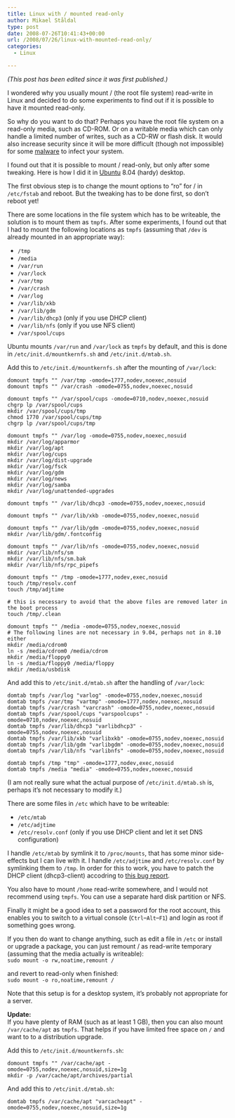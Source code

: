 ```yaml
---
title: Linux with / mounted read-only
author: Mikael Ståldal
type: post
date: 2008-07-26T10:41:43+00:00
url: /2008/07/26/linux-with-mounted-read-only/
categories:
  - Linux

---
```

_(This post has been edited since it was first published.)_

I wondered why you usually mount / (the root file system) read-write in Linux and decided to do some experiments to find out if it is possible to have it mounted read-only. 

So why do you want to do that? Perhaps you have the root file system on a read-only media, such as CD-ROM. Or on a writable media which can only handle a limited number of writes, such as a CD-RW or flash disk. It would also increase security since it will be more difficult (though not impossible) for some [malware][1] to infect your system.

I found out that it is possible to mount / read-only, but only after some tweaking. Here is how I did it in [Ubuntu][2] 8.04 (hardy) desktop.

The first obvious step is to change the mount options to &#8220;ro&#8221; for / in `/etc/fstab` and reboot. But the tweaking has to be done first, so don&#8217;t reboot yet!

There are some locations in the file system which has to be writeable, the solution is to mount them as `tmpfs`. After some experiments, I found out that I had to mount the following locations as `tmpfs` (assuming that `/dev` is already mounted in an appropriate way):

  * `/tmp`
  * `/media`
  * `/var/run`
  * `/var/lock`
  * `/var/tmp`
  * `/var/crash`
  * `/var/log`
  * `/var/lib/xkb`
  * `/var/lib/gdm`
  * `/var/lib/dhcp3` (only if you use DHCP client)
  * `/var/lib/nfs` (only if you use NFS client)
  * `/var/spool/cups`

Ubuntu mounts `/var/run` and `/var/lock` as `tmpfs` by default, and this is done in `/etc/init.d/mountkernfs.sh` and `/etc/init.d/mtab.sh`. 

Add this to `/etc/init.d/mountkernfs.sh` after the mounting of `/var/lock`:

```
domount tmpfs "" /var/tmp -omode=1777,nodev,noexec,nosuid
domount tmpfs "" /var/crash -omode=0755,nodev,noexec,nosuid

domount tmpfs "" /var/spool/cups -omode=0710,nodev,noexec,nosuid
chgrp lp /var/spool/cups
mkdir /var/spool/cups/tmp
chmod 1770 /var/spool/cups/tmp
chgrp lp /var/spool/cups/tmp

domount tmpfs "" /var/log -omode=0755,nodev,noexec,nosuid
mkdir /var/log/apparmor
mkdir /var/log/apt
mkdir /var/log/cups
mkdir /var/log/dist-upgrade
mkdir /var/log/fsck
mkdir /var/log/gdm
mkdir /var/log/news
mkdir /var/log/samba
mkdir /var/log/unattended-upgrades

domount tmpfs "" /var/lib/dhcp3 -omode=0755,nodev,noexec,nosuid

domount tmpfs "" /var/lib/xkb -omode=0755,nodev,noexec,nosuid

domount tmpfs "" /var/lib/gdm -omode=0755,nodev,noexec,nosuid
mkdir /var/lib/gdm/.fontconfig

domount tmpfs "" /var/lib/nfs -omode=0755,nodev,noexec,nosuid
mkdir /var/lib/nfs/sm
mkdir /var/lib/nfs/sm.bak
mkdir /var/lib/nfs/rpc_pipefs

domount tmpfs "" /tmp -omode=1777,nodev,exec,nosuid
touch /tmp/resolv.conf
touch /tmp/adjtime

# this is necessary to avoid that the above files are removed later in the boot process
touch /tmp/.clean

domount tmpfs "" /media -omode=0755,nodev,noexec,nosuid
# The following lines are not necessary in 9.04, perhaps not in 8.10 either
mkdir /media/cdrom0
ln -s /media/cdrom0 /media/cdrom
mkdir /media/floppy0
ln -s /media/floppy0 /media/floppy
mkdir /media/usbdisk

```

And add this to `/etc/init.d/mtab.sh` after the handling of `/var/lock`:

```
domtab tmpfs /var/log "varlog" -omode=0755,nodev,noexec,nosuid
domtab tmpfs /var/tmp "vartmp" -omode=1777,nodev,noexec,nosuid
domtab tmpfs /var/crash "varcrash" -omode=0755,nodev,noexec,nosuid
domtab tmpfs /var/spool/cups "varspoolcups" -omode=0710,nodev,noexec,nosuid
domtab tmpfs /var/lib/dhcp3 "varlibdhcp3" -omode=0755,nodev,noexec,nosuid
domtab tmpfs /var/lib/xkb "varlibxkb" -omode=0755,nodev,noexec,nosuid
domtab tmpfs /var/lib/gdm "varlibgdm" -omode=0755,nodev,noexec,nosuid
domtab tmpfs /var/lib/nfs "varlibnfs" -omode=0755,nodev,noexec,nosuid

domtab tmpfs /tmp "tmp" -omode=1777,nodev,exec,nosuid
domtab tmpfs /media "media" -omode=0755,nodev,noexec,nosuid

```

(I am not really sure what the actual purpose of `/etc/init.d/mtab.sh` is, perhaps it&#8217;s not necessary to modify it.)

There are some files in `/etc` which have to be writeable:

  * `/etc/mtab`
  * `/etc/adjtime`
  * `/etc/resolv.conf` (only if you use DHCP client and let it set DNS configuration)

I handle `/etc/mtab` by symlink it to `/proc/mounts`, that has some minor side-effects but I can live with it. I handle `/etc/adjtime` and `/etc/resolv.conf` by symlinking them to `/tmp`. In order for this to work, you have to patch the DHCP client (dhcp3-client) accodring to [this bug report][3].

You also have to mount `/home` read-write somewhere, and I would not recommend using `tmpfs`. You can use a separate hard disk partition or NFS.

Finally it might be a good idea to set a password for the root account, this enables you to switch to a virtual console (`Ctrl`&#8211;`Alt`&#8211;`F1`) and login as root if something goes wrong.

If you then do want to change anything, such as edit a file in `/etc` or install or upgrade a package, you can just remount / as read-write temporary (assuming that the media actually is writeable):  
`sudo mount -o rw,noatime,remount /`

and revert to read-only when finished:  
`sudo mount -o ro,noatime,remount /`

Note that this setup is for a desktop system, it&#8217;s probably not appropriate for a server.

**Update:**  
If you have plenty of RAM (such as at least 1 GB), then you can also mount `/var/cache/apt` as `tmpfs`. That helps if you have limited free space on `/` and want to to a distribution upgrade.

Add this to `/etc/init.d/mountkernfs.sh`:

```
domount tmpfs "" /var/cache/apt -omode=0755,nodev,noexec,nosuid,size=1g
mkdir -p /var/cache/apt/archives/partial

```

And add this to `/etc/init.d/mtab.sh`:

```
domtab tmpfs /var/cache/apt "varcacheapt" -omode=0755,nodev,noexec,nosuid,size=1g

```

 [1]: http://en.wikipedia.org/wiki/Malware
 [2]: http://www.ubuntu.com/
 [3]: https://bugs.launchpad.net/ubuntu/+source/dhcp3/+bug/251632